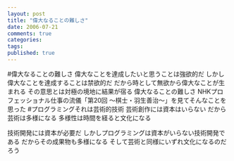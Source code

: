 ```yaml
---
layout: post
title: "偉大なることの難しさ"
date: 2006-07-21
comments: true
categories:
tags:
published: true
---
```


#偉大なることの難しさ
偉大なことを達成したいと思うことは強欲的だ
しかし偉大なことを達成することは禁欲的だ
だから時として無欲から偉大なことが生まれる
その意思とは対極の境地に結果が宿る
偉大なることの難しさ
NHKプロフェッショナル仕事の流儀「第20回 ～棋士・羽生善治～」を見てそんなことを思った
#プログラミングそれは芸術的技術
芸術創作には資本はいらない
だから芸術は多様になる
多様性は時間を経ると文化になる

技術開発には資本が必要だ
しかしプログラミングは資本がいらない技術開発である
だからその成果物も多様になる
そして芸術と同様にいずれ文化になるのだろう
